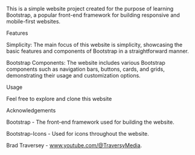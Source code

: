 This is a simple website project created for the purpose of learning Bootstrap, a popular front-end framework for building responsive and mobile-first websites.

Features

Simplicity: The main focus of this website is simplicity, showcasing the basic features and components of Bootstrap in a straightforward manner.

Bootstrap Components: The website includes various Bootstrap components such as navigation bars, buttons, cards, and grids, demonstrating their usage and customization options.

Usage

Feel free to explore and clone this website

Acknowledgements

Bootstrap - The front-end framework used for building the website.

Bootstrap-Icons - Used for icons throughout the website.

Brad Traversey - www.youtube.com/@TraversyMedia.
